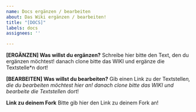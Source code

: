```yaml
---
name: Docs ergänzen / bearbeiten
about: Das Wiki ergänzen / bearbeiten!
title: "[DOCS]"
labels: docs
assignees: ''

---
```


**[ERGÄNZEN] Was willst du ergänzen?**
Schreibe hier bitte den Text, den du ergänzen möchtest!
danach clone bitte das WIKI und ergänze die Textstelle*n dort!

**[BEARBEITEN] Was willst du bearbeiten?**
Gib einen Link zu der Textstelle*n, die du bearbeiten möchtest hier an!
danach clone bitte das WIKI und bearbeite die Textstelle*n dort!


**Link zu deinem Fork**
Bitte gib hier den Link zu deinem Fork an!
